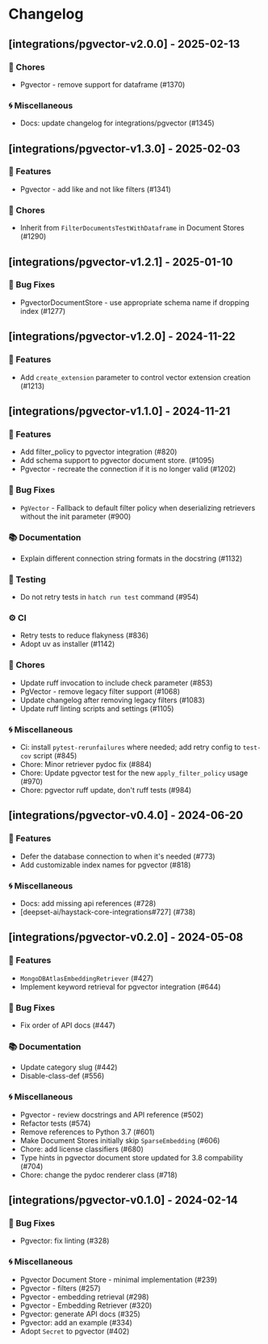 # Changelog

## [integrations/pgvector-v2.0.0] - 2025-02-13

### 🧹 Chores

- Pgvector - remove support for dataframe (#1370)

### 🌀 Miscellaneous

- Docs: update changelog for integrations/pgvector (#1345)

## [integrations/pgvector-v1.3.0] - 2025-02-03

### 🚀 Features

- Pgvector - add like and not like filters (#1341)

### 🧹 Chores

- Inherit from `FilterDocumentsTestWithDataframe` in Document Stores (#1290)


## [integrations/pgvector-v1.2.1] - 2025-01-10

### 🐛 Bug Fixes

- PgvectorDocumentStore - use appropriate schema name if dropping index (#1277)


## [integrations/pgvector-v1.2.0] - 2024-11-22

### 🚀 Features

- Add `create_extension` parameter to control vector extension creation (#1213)


## [integrations/pgvector-v1.1.0] - 2024-11-21

### 🚀 Features

- Add filter_policy to pgvector integration (#820)
- Add schema support to pgvector document store. (#1095)
- Pgvector - recreate the connection if it is no longer valid (#1202)

### 🐛 Bug Fixes

- `PgVector` - Fallback to default filter policy when deserializing retrievers without the init parameter (#900)

### 📚 Documentation

- Explain different connection string formats in the docstring (#1132)

### 🧪 Testing

- Do not retry tests in `hatch run test` command (#954)

### ⚙️ CI

- Retry tests to reduce flakyness (#836)
- Adopt uv as installer (#1142)

### 🧹 Chores

- Update ruff invocation to include check parameter (#853)
- PgVector - remove legacy filter support (#1068)
- Update changelog after removing legacy filters (#1083)
- Update ruff linting scripts and settings (#1105)

### 🌀 Miscellaneous

- Ci: install `pytest-rerunfailures` where needed; add retry config to `test-cov` script (#845)
- Chore: Minor retriever pydoc fix (#884)
- Chore: Update pgvector test for the new `apply_filter_policy` usage (#970)
- Chore: pgvector ruff update, don't ruff tests (#984)

## [integrations/pgvector-v0.4.0] - 2024-06-20

### 🚀 Features

- Defer the database connection to when it's needed (#773)
- Add customizable index names for pgvector (#818)

### 🌀 Miscellaneous

- Docs: add missing api references (#728)
- [deepset-ai/haystack-core-integrations#727] (#738)

## [integrations/pgvector-v0.2.0] - 2024-05-08

### 🚀 Features

- `MongoDBAtlasEmbeddingRetriever` (#427)
- Implement keyword retrieval for pgvector integration (#644)

### 🐛 Bug Fixes

- Fix order of API docs (#447)

### 📚 Documentation

- Update category slug (#442)
- Disable-class-def (#556)

### 🌀 Miscellaneous

- Pgvector - review docstrings and API reference (#502)
- Refactor tests (#574)
- Remove references to Python 3.7 (#601)
- Make Document Stores initially skip `SparseEmbedding` (#606)
- Chore: add license classifiers (#680)
- Type hints in pgvector document store updated for 3.8 compability (#704)
- Chore: change the pydoc renderer class (#718)

## [integrations/pgvector-v0.1.0] - 2024-02-14

### 🐛 Bug Fixes

- Pgvector: fix linting (#328)

### 🌀 Miscellaneous

- Pgvector Document Store - minimal implementation (#239)
- Pgvector - filters (#257)
- Pgvector - embedding retrieval (#298)
- Pgvector - Embedding Retriever (#320)
- Pgvector: generate API docs (#325)
- Pgvector: add an example (#334)
- Adopt `Secret` to pgvector (#402)

<!-- generated by git-cliff -->
